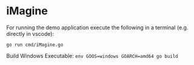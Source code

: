 # iMagine

For running the demo application execute the following in a terminal (e.g. directly in vscode):

`go run cmd/iMagine.go`

Build Windows Executable:
`env GOOS=windows GOARCH=amd64 go build`
